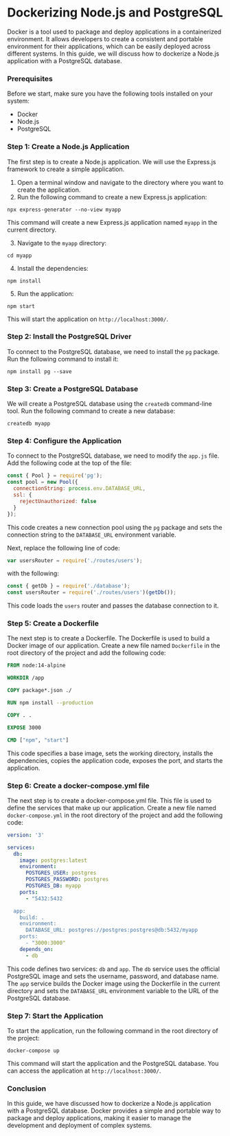 # Dockerizing Node.js and PostgreSQL



Docker is a tool used to package and deploy applications in a containerized environment. It allows developers to create a consistent and portable environment for their applications, which can be easily deployed across different systems. In this guide, we will discuss how to dockerize a Node.js application with a PostgreSQL database.

### Prerequisites

Before we start, make sure you have the following tools installed on your system:

- Docker
- Node.js
- PostgreSQL

### Step 1: Create a Node.js Application

The first step is to create a Node.js application. We will use the Express.js framework to create a simple application.

1. Open a terminal window and navigate to the directory where you want to create the application.
2. Run the following command to create a new Express.js application:

```
npx express-generator --no-view myapp
```

This command will create a new Express.js application named `myapp` in the current directory.

3. Navigate to the `myapp` directory:

```
cd myapp
```

4. Install the dependencies:

```
npm install
```

5. Run the application:

```
npm start
```

This will start the application on `http://localhost:3000/`.

### Step 2: Install the PostgreSQL Driver

To connect to the PostgreSQL database, we need to install the `pg` package. Run the following command to install it:

```
npm install pg --save
```

### Step 3: Create a PostgreSQL Database

We will create a PostgreSQL database using the `createdb` command-line tool. Run the following command to create a new database:

```
createdb myapp
```

### Step 4: Configure the Application

To connect to the PostgreSQL database, we need to modify the `app.js` file. Add the following code at the top of the file:

```javascript
const { Pool } = require('pg');
const pool = new Pool({
  connectionString: process.env.DATABASE_URL,
  ssl: {
    rejectUnauthorized: false
  }
});
```

This code creates a new connection pool using the `pg` package and sets the connection string to the `DATABASE_URL` environment variable.

Next, replace the following line of code:

```javascript
var usersRouter = require('./routes/users');
```

with the following:

```javascript
const { getDb } = require('./database');
const usersRouter = require('./routes/users')(getDb());
```

This code loads the `users` router and passes the database connection to it.

### Step 5: Create a Dockerfile

The next step is to create a Dockerfile. The Dockerfile is used to build a Docker image of our application. Create a new file named `Dockerfile` in the root directory of the project and add the following code:

```dockerfile
FROM node:14-alpine

WORKDIR /app

COPY package*.json ./

RUN npm install --production

COPY . .

EXPOSE 3000

CMD ["npm", "start"]
```

This code specifies a base image, sets the working directory, installs the dependencies, copies the application code, exposes the port, and starts the application.

### Step 6: Create a docker-compose.yml file

The next step is to create a docker-compose.yml file. This file is used to define the services that make up our application. Create a new file named `docker-compose.yml` in the root directory of the project and add the following code:

```yaml
version: '3'

services:
  db:
    image: postgres:latest
    environment:
      POSTGRES_USER: postgres
      POSTGRES_PASSWORD: postgres
      POSTGRES_DB: myapp
    ports:
      - "5432:5432

  app:
    build: .
    environment:
      DATABASE_URL: postgres://postgres:postgres@db:5432/myapp
    ports:
      - "3000:3000"
    depends_on:
      - db
```

This code defines two services: `db` and `app`. The `db` service uses the official PostgreSQL image and sets the username, password, and database name. The `app` service builds the Docker image using the Dockerfile in the current directory and sets the `DATABASE_URL` environment variable to the URL of the PostgreSQL database.

### Step 7: Start the Application

To start the application, run the following command in the root directory of the project:

```
docker-compose up
```

This command will start the application and the PostgreSQL database. You can access the application at `http://localhost:3000/`.

### Conclusion

In this guide, we have discussed how to dockerize a Node.js application with a PostgreSQL database. Docker provides a simple and portable way to package and deploy applications, making it easier to manage the development and deployment of complex systems.
      
